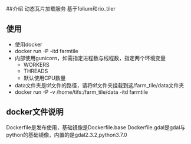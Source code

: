 ##介绍
动态瓦片加载服务
基于folium和rio_tiler

## 使用
- 使用docker
- docker run -P -itd farmtile
- 内部使用gunicorn，如需指定进程数与线程数，指定两个环境变量
    - WORKERS
    - THREADS
    - 默认使用CPU数量
- data文件夹是tif文件的路径，请将tif文件夹挂载到这/farm_tile/data文件夹
- docker run -P -v /home/tifs:/farm_tile/data -itd farmtile

## docker文件说明
Dockerfile是发布使用，基础镜像是Dockerfile.base
Dockerfile.gdal是gdal与python的基础镜像，内置的是gdal2.3.2,python3.7.0

